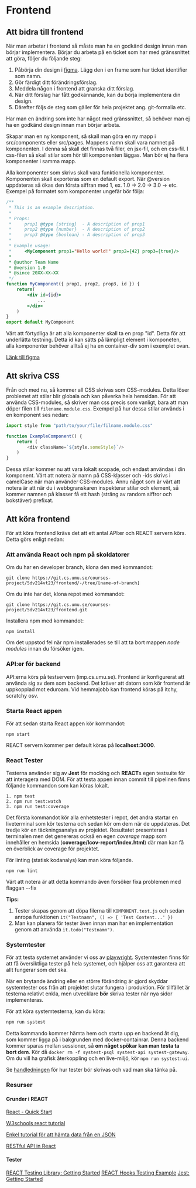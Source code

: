 # Frontend

## Att bidra till frontend

När man arbetar i frontend så måste man ha en godkänd design innan man börjar implementera. Börjar du arbeta på en ticket som har med gränssnittet att göra, följer du följande steg:

1. Påbörja din design i [figma](https://www.figma.com/file/64zymyGJSp7BuQthnOhvMt/PVT?node-id=1%3A68&t=WL4siHHSRFAsrkq5-1). Lägg den i en frame som har ticket identifier som namn.
2. Gör färdigt ditt förändringsförslag.
3. Meddela någon i frontend att granska ditt förslag.
4. När ditt förslag har fått godkännande, kan du börja implementera din design.
5. Därefter följs de steg som gäller för hela projektet ang. git-formalia etc.

Har man en ändring som inte har något med gränssnittet, så behöver man ej ha en godkänd design innan man börjar arbeta.

Skapar man en ny komponent, så skall man göra en ny mapp i src/components eller src/pages. Mappens namn skall vara namnet på komponenten. I denna så skall det finnas två filer, en jsx-fil, och en css-fil. I css-filen så skall stilar som hör till komponenten läggas. Man bör ej ha flera komponenter i samma mapp.

Alla komponenter som skrivs skall vara funktionella komponenter. Komponenten skall exporteras som en default export. När @version uppdateras så ökas den första siffran med 1, ex. 1.0 -> 2.0 -> 3.0 -> etc. Exempel på formatet som komponenter ungefär bör följa:
```jsx
/**
 * This is an example description.
 * 
 * Props:
 *     prop1 @type {string}  - A description of prop1
 *     prop2 @type {number}  - A description of prop2
 *     prop3 @type {boolean} - A description of prop3
 *
 * Example usage:
 *     <MyComponent prop1="Hello world!" prop2={42} prop3={true}/>
 *
 * @author Team Name
 * @version 1.0
 * @since 20XX-XX-XX
 */
function MyComponent({ prop1, prop2, prop3, id }) {
	return(
        <div id={id}>
            ...
        </div>
    )
}
export default MyComponent
```
Värt att förtydliga är att alla komponenter skall ta en prop "id". Detta för att underlätta testning. Detta id kan sätts på lämpligt element i komponeten, alla komponenter behöver alltså ej ha en container-div som i exemplet ovan.

[Länk till figma](https://www.figma.com/file/64zymyGJSp7BuQthnOhvMt/PVT?node-id=1%3A68&t=WL4siHHSRFAsrkq5-1)

## Att skriva CSS
Från och med nu, så kommer all CSS skrivas som CSS-modules. Detta löser problemet att stilar blir globala och kan påverka hela hemsidan. För att använda CSS-modules, så skriver man css precis som vanligt, bara att man döper filen till `filename.module.css`. Exempel på hur dessa stilar används i en komponent ses nedan:
```js
import style from "path/to/your/file/filname.module.css"

function ExampleComponent() {
    return (
        <div className=`${style.someStyle}`/>
    )
}
```
Dessa stilar kommer nu att vara lokalt scopade, och endast användas i din komponent. Värt att notera är namn på CSS-klasser och -ids skrivs i camelCase när man använder CSS-modules. Ännu något som är värt att notera är att när du i webbgranskaren inspekterar stilar och element, så kommer namnen på klasser få ett hash (sträng av random siffror och bokstäver) prefixat.

## Att köra frontend
För att köra frontend krävs det att ett antal API:er och REACT servern körs. Detta görs enligt nedan:

### Att använda React och npm på skoldatorer

Om du har en developer branch, klona den med kommandot:

```
git clone https://git.cs.umu.se/courses-project/5dv214vt23/frontend/-/tree/[name-of-branch]
```

Om du inte har det, klona repot med kommandot:

```
git clone https://git.cs.umu.se/courses-project/5dv214vt23/frontend.git
```

Installera npm med kommandot: <br>
```
npm install 
```

Om det uppstod fel när npm installerades se till att ta bort mappen <em>node modules</em> innan du försöker igen. <br>

### API:er för backend

API:erna körs på testservern (imp.cs.umu.se). Frontend är konfigurerat att använda sig av dem som backend. Det kräver att datorn som kör frontend är uppkopplad mot eduroam. Vid hemmajobb kan frontend köras på itchy, scratchy osv.

### Starta React appen

För att sedan starta React appen kör kommandot: <br>
```
npm start
```
REACT servern kommer per default köras på **localhost:3000**.

### React Tester

Testerna använder sig av **Jest** för mocking och **REACT**s egen testsuite för att interagera med DOM. För att testa appen innan commit till pipelinen finns följande kommandon
som kan köras lokalt.
```
1. npm test
2. npm run test:watch
3. npm run test:coverage
```
Det första kommandot kör alla enhetstester i repot, det andra startar en liveterminal som kör testerna och sedan kör om dem när de uppdateras. Det tredje kör en täckningsanalys av projektet. Resultatet presenteras i terminalen men det genereras också en egen *coverage* mapp som innehåller en hemsida (**coverage/lcov-report/index.html**) där man kan få en överblick av coverage för projektet. 


För linting (statisk kodanalys) kan man köra följande.
```
npm run lint
```
Värt att notera är att detta kommando även försöker fixa problemen med flaggan --fix

**Tips:** 
1. Tester skapas genom att döpa filerna till `KOMPONENT.test.js` och sedan anropa funktionen `it("Testnamn", () => { 'Test Content...' })`
2. Man kan planera för tester även innan man har en implementation genom att använda `it.todo("Testnamn")`.

### Systemtester

För att testa systemet använder vi oss av [playwright](https://playwright.dev/). Systemtesten finns för att få
översiktliga tester på hela systemet, och hjälper oss att garantera att allt fungerar som det ska.

När en brytande ändring eller en större förändring är gjord skyddar systemtester oss från att projektet slutar
fungera i produktion. För tillfället är testerna relativt enkla, men utvecklare **bör** skriva tester när nya
sidor implementeras.

För att köra systemtesterna, kan du köra:

```sh
npm run systest
```

Detta kommando kommer hämta hem och starta upp en backend åt dig, som kommer ligga på i bakgrunden
med docker-containrar. Denna backend kommer sparas mellan sessioner, så
**om något spökar kan man testa ta bort dem**. Kör då `docker rm -f systest-psql systest-api systest-gateway`.
Om du vill ha grafisk återkoppling och en live-miljö, kör `npm run systest:ui`.

Se [handledningen](https://git.cs.umu.se/courses-project/5dv214vt23/docs/-/blob/main/Chapters/QA/systemtest-guide.md)
för hur tester bör skrivas och vad man ska tänka på.

### Resurser

#### Grunder i REACT
[React - Quick Start](https://react.dev/learn)

[W3schools react tutorial](https://www.w3schools.com/REACT/DEFAULT.ASP)

[Enkel tutorial för att hämta data från en JSON](https://pusher.com/tutorials/consume-restful-api-react/#prerequisites)

[RESTful API in React](https://rapidapi.com/blog/how-to-use-an-api-with-react/)


#### Tester

[REACT Testing Library: Getting Started](https://testing-library.com/docs/)
[REACT Hooks Testing Example](https://github.com/iqbal125/react-hooks-testing-complete)
[Jest: Getting Started](https://jestjs.io/docs/getting-started)
